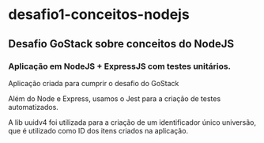 # desafio1-conceitos-nodejs
## Desafio GoStack sobre conceitos do NodeJS

### Aplicação em NodeJS + ExpressJS com testes unitários.


Aplicação criada para cumprir o desafio do GoStack

Além do Node e Express, usamos o Jest para a criação de testes automatizados.

A lib uuidv4 foi utilizada para a criação de um identificador único universão, que é utilizado como ID dos itens criados na aplicação.
